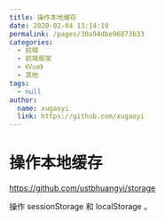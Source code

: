 ```yaml
---
title: 操作本地缓存
date: 2020-02-04 13:14:19
permalink: /pages/30a94dbe96873b33
categories: 
  - 前端
  - 前端框架
  - 《Vue》
  - 其他
tags: 
  - null
author: 
  name: xugaoyi
  link: https://github.com/xugaoyi
---
```

# 操作本地缓存

<https://github.com/ustbhuangyi/storage>

操作 sessionStorage 和 localStorage 。



